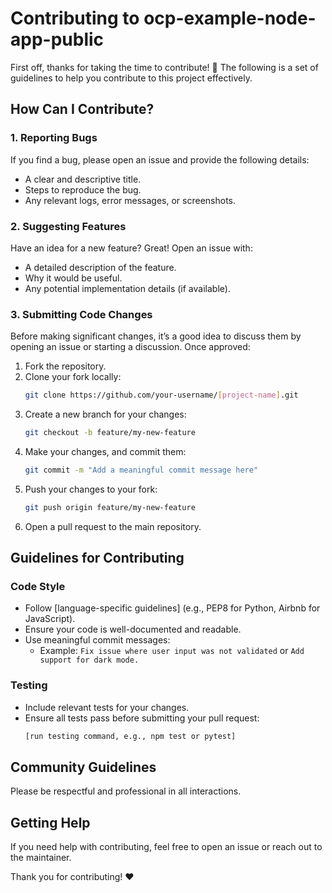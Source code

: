 # Contributing to ocp-example-node-app-public

First off, thanks for taking the time to contribute! 🎉 The following is a set of guidelines to help you contribute to this project effectively.

## How Can I Contribute?

### 1. Reporting Bugs
If you find a bug, please open an issue and provide the following details:
- A clear and descriptive title.
- Steps to reproduce the bug.
- Any relevant logs, error messages, or screenshots.

### 2. Suggesting Features
Have an idea for a new feature? Great! Open an issue with:
- A detailed description of the feature.
- Why it would be useful.
- Any potential implementation details (if available).

### 3. Submitting Code Changes
Before making significant changes, it’s a good idea to discuss them by opening an issue or starting a discussion. Once approved:
1. Fork the repository.
2. Clone your fork locally:
   ```bash
   git clone https://github.com/your-username/[project-name].git
   ```
3. Create a new branch for your changes:
   ```bash
   git checkout -b feature/my-new-feature
   ```
4. Make your changes, and commit them:
   ```bash
   git commit -m "Add a meaningful commit message here"
   ```
5. Push your changes to your fork:
   ```bash
   git push origin feature/my-new-feature
   ```
6. Open a pull request to the main repository.

## Guidelines for Contributing

### Code Style
- Follow [language-specific guidelines] (e.g., PEP8 for Python, Airbnb for JavaScript).
- Ensure your code is well-documented and readable.
- Use meaningful commit messages:
  - Example: `Fix issue where user input was not validated` or `Add support for dark mode.`

### Testing
- Include relevant tests for your changes.
- Ensure all tests pass before submitting your pull request:
   ```bash
   [run testing command, e.g., npm test or pytest]
   ```

## Community Guidelines
Please be respectful and professional in all interactions.

## Getting Help
If you need help with contributing, feel free to open an issue or reach out to the maintainer.

Thank you for contributing! ❤️
